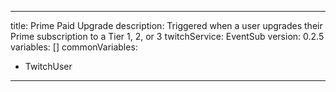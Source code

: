---
title: Prime Paid Upgrade
description: Triggered when a user upgrades their Prime subscription to a Tier 1, 2, or 3
twitchService: EventSub
version: 0.2.5
variables: []
commonVariables:
  - TwitchUser
 ---
